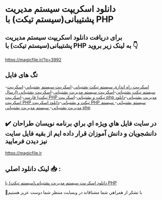 # دانلود اسکریپت سیستم مدیریت پشتیبانی(سیستم تیکت) با PHP

## برای دریافت دانلود اسکریپت سیستم مدیریت پشتیبانی(سیستم تیکت) با PHP به لینک زیر بروید 👇

https://magicfile.ir/?p=3992

## تگ های فایل

-[اسکریپت راه اندازی سیستم تیکت پشتیبانی](https://magicfile.ir/product/%d8%a7%d8%b3%da%a9%d8%b1%db%8c%d9%be%d8%aa-%d8%b3%db%8c%d8%b3%d8%aa%d9%85-%d9%85%d8%af%db%8c%d8%b1%db%8c%d8%aa-%d9%be%d8%b4%d8%aa%db%8c%d8%a8%d8%a7%d9%86%db%8c-%d8%b3%db%8c%d8%b3%d8%aa%d9%85-%d8%aa%db%8c%da%a9%d8%aa-php/)-[اسکریپت سيستم پشتيباني](https://magicfile.ir/product/%d8%a7%d8%b3%da%a9%d8%b1%db%8c%d9%be%d8%aa-%d8%b3%db%8c%d8%b3%d8%aa%d9%85-%d9%85%d8%af%db%8c%d8%b1%db%8c%d8%aa-%d9%be%d8%b4%d8%aa%db%8c%d8%a8%d8%a7%d9%86%db%8c-%d8%b3%db%8c%d8%b3%d8%aa%d9%85-%d8%aa%db%8c%da%a9%d8%aa-php/)-[اسکریپت سیستم تیکت پشتیبانی](https://magicfile.ir/product/%d8%a7%d8%b3%da%a9%d8%b1%db%8c%d9%be%d8%aa-%d8%b3%db%8c%d8%b3%d8%aa%d9%85-%d9%85%d8%af%db%8c%d8%b1%db%8c%d8%aa-%d9%be%d8%b4%d8%aa%db%8c%d8%a8%d8%a7%d9%86%db%8c-%d8%b3%db%8c%d8%b3%d8%aa%d9%85-%d8%aa%db%8c%da%a9%d8%aa-php/)-[اسکریپت  سیستم مدیریت پشتیبانی](https://magicfile.ir/product/%d8%a7%d8%b3%da%a9%d8%b1%db%8c%d9%be%d8%aa-%d8%b3%db%8c%d8%b3%d8%aa%d9%85-%d9%85%d8%af%db%8c%d8%b1%db%8c%d8%aa-%d9%be%d8%b4%d8%aa%db%8c%d8%a8%d8%a7%d9%86%db%8c-%d8%b3%db%8c%d8%b3%d8%aa%d9%85-%d8%aa%db%8c%da%a9%d8%aa-php/)-[اسکریپت پشتیبانی (ارسال تیکت) فارسی](https://magicfile.ir/product/%d8%a7%d8%b3%da%a9%d8%b1%db%8c%d9%be%d8%aa-%d8%b3%db%8c%d8%b3%d8%aa%d9%85-%d9%85%d8%af%db%8c%d8%b1%db%8c%d8%aa-%d9%be%d8%b4%d8%aa%db%8c%d8%a8%d8%a7%d9%86%db%8c-%d8%b3%db%8c%d8%b3%d8%aa%d9%85-%d8%aa%db%8c%da%a9%d8%aa-php/)-[اسکریپت PHP تیکت و پشتیبانی](https://magicfile.ir/product/%d8%a7%d8%b3%da%a9%d8%b1%db%8c%d9%be%d8%aa-%d8%b3%db%8c%d8%b3%d8%aa%d9%85-%d9%85%d8%af%db%8c%d8%b1%db%8c%d8%aa-%d9%be%d8%b4%d8%aa%db%8c%d8%a8%d8%a7%d9%86%db%8c-%d8%b3%db%8c%d8%b3%d8%aa%d9%85-%d8%aa%db%8c%da%a9%d8%aa-php/)-[اسکریپت php مدیریت پشتیبانی](https://magicfile.ir/product/%d8%a7%d8%b3%da%a9%d8%b1%db%8c%d9%be%d8%aa-%d8%b3%db%8c%d8%b3%d8%aa%d9%85-%d9%85%d8%af%db%8c%d8%b1%db%8c%d8%aa-%d9%be%d8%b4%d8%aa%db%8c%d8%a8%d8%a7%d9%86%db%8c-%d8%b3%db%8c%d8%b3%d8%aa%d9%85-%d8%aa%db%8c%da%a9%d8%aa-php/)-[دانلود اسکریپت PHP تیکت و پشتیبانی](https://magicfile.ir/product/%d8%a7%d8%b3%da%a9%d8%b1%db%8c%d9%be%d8%aa-%d8%b3%db%8c%d8%b3%d8%aa%d9%85-%d9%85%d8%af%db%8c%d8%b1%db%8c%d8%aa-%d9%be%d8%b4%d8%aa%db%8c%d8%a8%d8%a7%d9%86%db%8c-%d8%b3%db%8c%d8%b3%d8%aa%d9%85-%d8%aa%db%8c%da%a9%d8%aa-php/)-[دانلود اسکریپت PHP سیستم پشتیبانی](https://magicfile.ir/product/%d8%a7%d8%b3%da%a9%d8%b1%db%8c%d9%be%d8%aa-%d8%b3%db%8c%d8%b3%d8%aa%d9%85-%d9%85%d8%af%db%8c%d8%b1%db%8c%d8%aa-%d9%be%d8%b4%d8%aa%db%8c%d8%a8%d8%a7%d9%86%db%8c-%d8%b3%db%8c%d8%b3%d8%aa%d9%85-%d8%aa%db%8c%da%a9%d8%aa-php/)-[ سیستم مدیریت پشتیبانی](https://magicfile.ir/product/%d8%a7%d8%b3%da%a9%d8%b1%db%8c%d9%be%d8%aa-%d8%b3%db%8c%d8%b3%d8%aa%d9%85-%d9%85%d8%af%db%8c%d8%b1%db%8c%d8%aa-%d9%be%d8%b4%d8%aa%db%8c%d8%a8%d8%a7%d9%86%db%8c-%d8%b3%db%8c%d8%b3%d8%aa%d9%85-%d8%aa%db%8c%da%a9%d8%aa-php/)-[ سیستم مدیریت پشتیبانی php](https://magicfile.ir/product/%d8%a7%d8%b3%da%a9%d8%b1%db%8c%d9%be%d8%aa-%d8%b3%db%8c%d8%b3%d8%aa%d9%85-%d9%85%d8%af%db%8c%d8%b1%db%8c%d8%aa-%d9%be%d8%b4%d8%aa%db%8c%d8%a8%d8%a7%d9%86%db%8c-%d8%b3%db%8c%d8%b3%d8%aa%d9%85-%d8%aa%db%8c%da%a9%d8%aa-php/)

## ✔️ در سايت فايل هاي ويژه اي براي برنامه نويسان طراحان دانشجويان و دانش آموزان قرار داده ايم از بقيه فايل سايت نيز ديدن فرماييد

https://magicfile.ir


## لينک دانلود اصلي 📥 :

[دانلود اسکریپت سیستم مدیریت پشتیبانی(سیستم تیکت) با PHP](https://magicfile.ir/product/%d8%a7%d8%b3%da%a9%d8%b1%db%8c%d9%be%d8%aa-%d8%b3%db%8c%d8%b3%d8%aa%d9%85-%d9%85%d8%af%db%8c%d8%b1%db%8c%d8%aa-%d9%be%d8%b4%d8%aa%db%8c%d8%a8%d8%a7%d9%86%db%8c-%d8%b3%db%8c%d8%b3%d8%aa%d9%85-%d8%aa%db%8c%da%a9%d8%aa-php/) 


🙏با تشکر از همراهي شما مشتاقانه در وبسایت منتظر شما دوست عزیز هستیم

